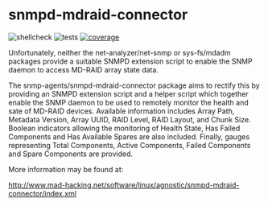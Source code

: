snmpd-mdraid-connector
======================

![shellcheck](https://github.com/MADhacking/snmpd-mdraid-connector/workflows/Shellcheck/badge.svg) ![tests](https://github.com/MADhacking/snmpd-mdraid-connector/workflows/Ebuild%20Tests/badge.svg) [![coverage](https://codecov.io/gh/MADhacking/snmpd-mdraid-connector/branch/master/graph/badge.svg)](https://codecov.io/gh/MADhacking/snmpd-mdraid-connector)

Unfortunately, neither the net-analyzer/net-snmp or sys-fs/mdadm packages provide a suitable SNMPD extension script to enable the SNMP daemon to access MD-RAID array state data.

The snmp-agents/snmpd-mdraid-connector package aims to rectify this by providing an SNMPD extension script and a helper script which together enable the SNMP daemon to be used to remotely monitor the health and sate of MD-RAID devices. Available information includes Array Path, Metadata Version, Array UUID, RAID Level, RAID Layout, and Chunk Size. Boolean indicators allowing the monitoring of Health State, Has Failed Components and Has Available Spares are also included. Finally, gauges representing Total Components, Active Components, Failed Components and Spare Components are provided. 

More information may be found at:

http://www.mad-hacking.net/software/linux/agnostic/snmpd-mdraid-connector/index.xml

